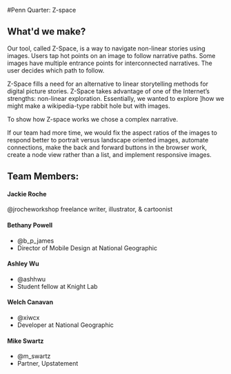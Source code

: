 #Penn Quarter: Z-space

## What'd we make?
 
Our tool, called Z-Space, is a way to navigate non-linear stories using images. Users tap hot points on an image to follow narrative paths. Some images have multiple entrance points for interconnected narratives. The user decides which path to follow.
 
Z-Space fills a need for an alternative to linear storytelling methods for digital picture stories. Z-Space takes advantage of one of the Internet’s strengths: non-linear exploration. Essentially, we wanted to explore ]how we might make a wikipedia-type rabbit hole but with images.

To show how Z-space works we chose a complex narrative.  
 
If our team had more time, we would fix the aspect ratios of the images to respond better to portrait versus landscape oriented images, automate connections, make the back and forward buttons in the browser work, create a node view rather than a list, and implement responsive images. 


## Team Members: 

#### Jackie Roche
@jrocheworkshop
freelance writer, illustrator, & cartoonist
 
#### Bethany Powell
- @b_p_james
- Director of Mobile Design at National Geographic  

#### Ashley Wu
- @ashhwu
- Student fellow at Knight Lab
 
#### Welch Canavan
- @xiwcx
- Developer at National Geographic
 
#### Mike Swartz
- @m_swartz
- Partner, Upstatement
 
